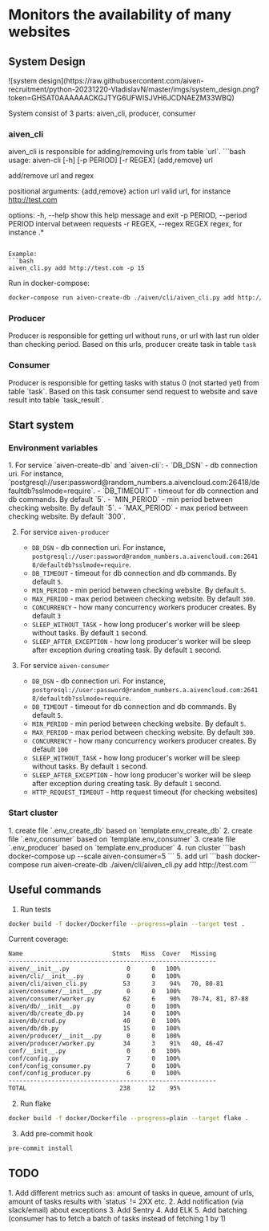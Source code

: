 <h1>Monitors the availability of many websites</h1>

<h2>System Design</h2>
![system design](https://raw.githubusercontent.com/aiven-recruitment/python-20231220-VladislavN/master/imgs/system_design.png?token=GHSAT0AAAAAACKGJTYG6UFWISJVH6JCDNAEZM33WBQ)

System consist of 3 parts: aiven_cli, producer, consumer

<h3>aiven_cli</h3>
aiven_cli is responsible for adding/removing urls from table `url`.
```bash
usage: aiven-cli [-h] [-p PERIOD] [-r REGEX] {add,remove} url

add/remove url and regex

positional arguments:
  {add,remove}          action
  url                   valid url, for instance http://test.com

options:
  -h, --help            show this help message and exit
  -p PERIOD, --period PERIOD
                        interval between requests
  -r REGEX, --regex REGEX
                        regex, for instance .*
```

Example:
```bash
aiven_cli.py add http://test.com -p 15
```

Run in docker-compose:
```bash
docker-compose run aiven-create-db ./aiven/cli/aiven_cli.py add http://test.com -p 15
```

<h3>Producer</h3>

Producer is responsible for getting url without runs, or url with last run older than checking period.
Based on this urls, producer create task in table `task`


<h3>Consumer</h3>
Producer is responsible for getting tasks with status 0 (not started yet) from table `task`.
Based on this task consumer send request to website and save result into table `task_result`.


<h2>Start system</h2>

<h3>Environment variables</h3>
1. For service `aiven-create-db` and `aiven-cli`:
    - `DB_DSN` - db connection uri. For instance, `postgresql://user:password@random_numbers.a.aivencloud.com:26418/defaultdb?sslmode=require`.
    - `DB_TIMEOUT` - timeout for db connection and db commands. By default `5`.
    - `MIN_PERIOD` - min period between checking website. By default `5`.
    - `MAX_PERIOD` - max period between checking website. By default `300`.

2. For service `aiven-producer`
    - `DB_DSN` - db connection uri. For instance, `postgresql://user:password@random_numbers.a.aivencloud.com:26418/defaultdb?sslmode=require`.
    - `DB_TIMEOUT` - timeout for db connection and db commands. By default `5`.
    - `MIN_PERIOD` - min period between checking website. By default `5`.
    - `MAX_PERIOD` - max period between checking website. By default `300`.
    - `CONCURRENCY` - how many concurrency workers producer creates. By default `3`
    - `SLEEP_WITHOUT_TASK` - how long producer's worker will be sleep without tasks. By default `1` second.
    - `SLEEP_AFTER_EXCEPTION` - how long producer's worker will be sleep after exception during creating task. By default `1` second.

3. For service `aiven-consumer`
    - `DB_DSN` - db connection uri. For instance, `postgresql://user:password@random_numbers.a.aivencloud.com:26418/defaultdb?sslmode=require`.
    - `DB_TIMEOUT` - timeout for db connection and db commands. By default `5`.
    - `MIN_PERIOD` - min period between checking website. By default `5`.
    - `MAX_PERIOD` - max period between checking website. By default `300`.
    - `CONCURRENCY` - how many concurrency workers producer creates. By default `100`
    - `SLEEP_WITHOUT_TASK` - how long producer's worker will be sleep without tasks. By default `1` second.
    - `SLEEP_AFTER_EXCEPTION` - how long producer's worker will be sleep after exception during creating task. By default `1` second.
    - `HTTP_REQUEST_TIMEOUT` - http request timeout (for checking websites)

<h3>Start cluster</h3>
1. create file `.env_create_db` based on `template.env_create_db`
2. create file `.env_consumer` based on `template.env_consumer`
3. create file `.env_producer` based on `template.env_producer`
4. run cluster
```bash
docker-compose up --scale aiven-consumer=5
```
5. add url
```bash
docker-compose run aiven-create-db ./aiven/cli/aiven_cli.py add http://test.com
```

<h2>Useful commands</h2>

1. Run tests
```bash
docker build -f docker/Dockerfile --progress=plain --target test .
```

Current coverage:
```bash
Name                         Stmts   Miss  Cover   Missing
----------------------------------------------------------
aiven/__init__.py                0      0   100%
aiven/cli/__init__.py            0      0   100%
aiven/cli/aiven_cli.py          53      3    94%   70, 80-81
aiven/consumer/__init__.py       0      0   100%
aiven/consumer/worker.py        62      6    90%   70-74, 81, 87-88
aiven/db/__init__.py             0      0   100%
aiven/db/create_db.py           14      0   100%
aiven/db/crud.py                40      0   100%
aiven/db/db.py                  15      0   100%
aiven/producer/__init__.py       0      0   100%
aiven/producer/worker.py        34      3    91%   40, 46-47
conf/__init__.py                 0      0   100%
conf/config.py                   7      0   100%
conf/config_consumer.py          7      0   100%
conf/config_producer.py          6      0   100%
----------------------------------------------------------
TOTAL                          238     12    95%
```

2. Run flake
```bash
docker build -f docker/Dockerfile --progress=plain --target flake .
```

3. Add pre-commit hook
```bash
pre-commit install
```

<h2>TODO</h2>
1. Add different metrics such as: amount of tasks in queue, amount of urls, amount of tasks results with `status` != 2XX etc.
2. Add notification (via slack/email) about exceptions
3. Add Sentry
4. Add ELK
5. Add batching (consumer has to fetch a batch of tasks instead of fetching 1 by 1)

